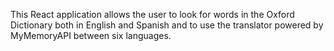 This React application allows the user to look for words in the Oxford Dictionary both in English and Spanish and to use the translator powered by MyMemoryAPI between six languages.